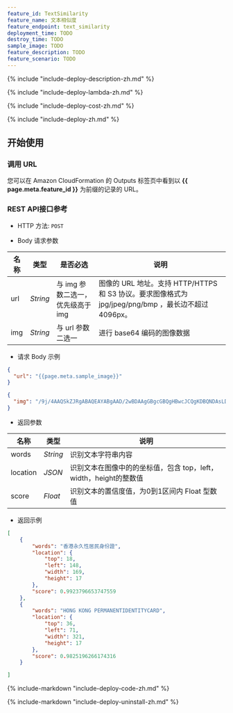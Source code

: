 ```yaml
---
feature_id: TextSimilarity
feature_name: 文本相似度
feature_endpoint: text_similarity
deployment_time: TODO
destroy_time: TODO
sample_image: TODO
feature_description: TODO
feature_scenario: TODO
---
```


{%
  include "include-deploy-description-zh.md"
%}

{%
  include "include-deploy-lambda-zh.md"
%}

{%
  include "include-deploy-cost-zh.md"
%}

{%
  include "include-deploy-zh.md"
%}

## 开始使用

### 调用 URL

您可以在 Amazon CloudFormation 的 Outputs 标签页中看到以 **{{ page.meta.feature_id }}** 为前缀的记录的 URL。

### REST API接口参考

- HTTP 方法: `POST`

- Body 请求参数

| **名称**  | **类型**  | **是否必选** |  **说明**  |
|----------|-----------|------------|------------|
| url | *String* |与 img 参数二选一，优先级高于 img|图像的 URL 地址。支持 HTTP/HTTPS 和 S3 协议。要求图像格式为 jpg/jpeg/png/bmp ，最长边不超过 4096px。|
| img | *String* |与 url 参数二选一|进行 base64 编码的图像数据|

- 请求 Body 示例

``` json
{
  "url": "{{page.meta.sample_image}}"
}
```

``` json
{
  "img": "/9j/4AAQSkZJRgABAQEAYABgAAD/2wBDAAgGBgcGBQgHBwcJCQgKDBQNDAsLDBkSEw8UHRofHh0aHBwgJC4nICIsIxwcKDcpLDAxNDQ0Hyc5PTgyPC4zNDL/……"
}
```

- 返回参数

| **名称**  | **类型**  |  **说明**  |
|----------|-----------|------------|
|words    |*String*   |识别文本字符串内容|
|location |*JSON*     |识别文本在图像中的的坐标值，包含 top，left，width，height的整数值|
|score    |*Float*   |识别文本的置信度值，为0到1区间内 Float 型数值|

- 返回示例
``` json
[
    {
        "words": "香港永久性居民身份證",
        "location": {
            "top": 18,
            "left": 148,
            "width": 169,
            "height": 17
        },
        "score": 0.9923796653747559
    },
    {
        "words": "HONG KONG PERMANENTIDENTITYCARD",
        "location": {
            "top": 36,
            "left": 71,
            "width": 321,
            "height": 17
        },
        "score": 0.9825196266174316
    }

]
```

{%
  include-markdown "include-deploy-code-zh.md"
%}

{%
  include-markdown "include-deploy-uninstall-zh.md"
%}